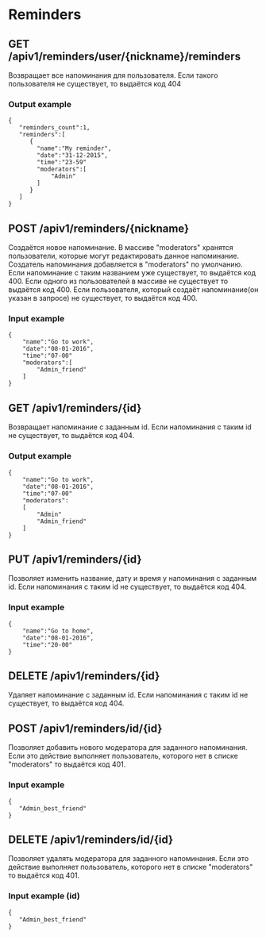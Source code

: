 # Reminders
## GET /apiv1/reminders/user/{nickname}/reminders
Возвращает все напоминания для пользователя. Если такого пользователя не существует, то выдаётся код 404
### Output example
    {
       "reminders_count":1,
       "reminders":[
          {
            "name":"My reminder",
            "date":"31-12-2015",
			"time":"23-59"
			"moderators":[
				"Admin"
			]
          }
       ]
    }
## POST /apiv1/reminders/{nickname} 
Создаётся новое напоминание. В массиве "moderators" хранятся пользователи, которые могут редактировать данное напоминание. 
Создатель напоминания добавляется в "moderators" по умолчанию. Если напоминание с таким названием уже существует, то выдаётся код 400.
Если одного из пользователей в массиве не существует то выдаётся код 400.
Если пользователя, который создаёт напоминание(он указан в запросе) не существует, то выдаётся код 400.
### Input example
    {
        "name":"Go to work",
        "date":"08-01-2016",
        "time":"07-00"
		"moderators":[
			"Admin_friend"
		]
    }

## GET /apiv1/reminders/{id}
Возвращает напоминание с заданным id. Если напоминания с таким id не существует, то выдаётся код 404.
### Output example
    {
       	"name":"Go to work",
       	"date":"08-01-2016",
       	"time":"07-00"
		"moderators":
		[
			"Admin"
			"Admin_friend"
		]
    }
## PUT /apiv1/reminders/{id}
Позволяет изменить название, дату и время у напоминания с заданным id. Если напоминания с таким id не существует, то выдаётся код 404. 
### Input example
    {
       	"name":"Go to home",
       	"date":"08-01-2016",
       	"time":"20-00"
    }
## DELETE /apiv1/reminders/{id}
Удаляет напоминание с заданным id. Если напоминания с таким id не существует, то выдаётся код 404.
## POST /apiv1/reminders/id/{id}
Позволяет добавить нового модератора для заданного напоминания. Если это действие выполняет пользователь, которого нет в списке "moderators" то выдаётся код 401.
### Input example
    {
       "Admin_best_friend"
    }
## DELETE /apiv1/reminders/id/{id}
Позволяет удалять модератора для заданного напоминания. Если это действие выполняет пользователь, которого нет в списке "moderators" то выдаётся код 401.
### Input example (id)
    {
       "Admin_best_friend"
    }
